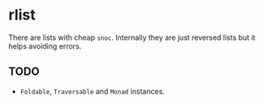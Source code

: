 # rlist

There are lists with cheap `snoc`. Internally they are just reversed
lists but it helps avoiding errors.

## TODO

- `Foldable`, `Traversable` and `Monad` instances.
